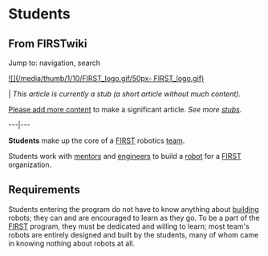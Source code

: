 # Students

## From FIRSTwiki

Jump to: navigation, search

[![](/media/thumb/1/10/FIRST_logo.gif/50px-
FIRST_logo.gif)](Image:FIRST_logo.gif)

| _This article is currently a stub (a short article without much content)._

[Please add more content](http://www.firstwiki.net/index.php?title=Students&action=edit "http://www.firstwiki.net/index.php?title=Students&action=edit") to make a significant article. _See more [stubs](Special:Shortpages "Special:Shortpages")._

---|---

**Students** make up the core of a [FIRST](first) robotics [team](Team "Team").

Students work with [mentors](Mentors "Mentors") and [engineers](Engineers "Engineers") to build a [robot](Robot "Robot") for a [FIRST](first) organization.

## Requirements

Students entering the program do not have to know anything about [building](Fabrication "Fabrication") robots; they can and are encouraged to learn as they go. To be a part of the [FIRST](FIRST "FIRST") program, they must be dedicated and willing to learn; most team's robots are entirely designed and built by the students, many of whom came in knowing nothing about robots at all.

